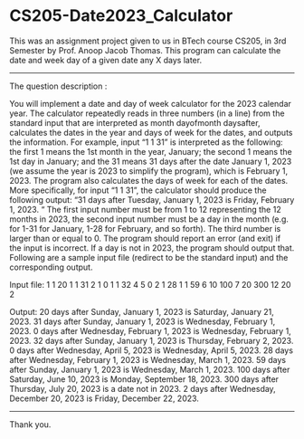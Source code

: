 # CS205-Date2023_Calculator
This was an assignment project given to us in BTech course CS205, in 3rd Semester by Prof. Anoop Jacob Thomas.
This program can calculate the date and week day of a given date any X days later.

------------------------------------------------------------------------------------------------
The question description :

You will implement a date and day of week calculator for the 2023 calendar year. The 
calculator repeatedly reads in three numbers (in a line) from the standard input that are
interpreted as month dayofmonth daysafter, calculates the dates in the year and days of
week for the dates, and outputs the information. For example, input “1 1 31” is 
interpreted as the following: the first 1 means the 1st month in the year, January; the 
second 1 means the 1st day in January; and the 31 means 31 days after the date January
1, 2023 (we assume the year is 2023 to simplify the program), which is February 1, 2023.
The program also calculates the days of week for each of the dates. More specifically, 
for input “1 1 31”, the calculator should produce the following output:
“31 days after Tuesday, January 1, 2023 is Friday, February 1, 2023. “
The first input number must be from 1 to 12 representing the 12 months in 2023, the 
second input number must be a day in the month (e.g. for 1-31 for January, 1-28 for 
February, and so forth). The third number is larger than or equal to 0. The program 
should report an error (and exit) if the input is incorrect. If a day is not in 2023, the 
program should output that. Following are a sample input file (redirect to be the 
standard input) and the corresponding output.

Input file:
1 1 20
1 1 31
2 1 0
1 1 32
4 5 0
2 1 28
1 1 59
6 10 100
7 20 300
12 20 2

Output:
20 days after Sunday, January 1, 2023 is Saturday, January 21, 2023.
31 days after Sunday, January 1, 2023 is Wednesday, February 1, 2023.
0 days after Wednesday, February 1, 2023 is Wednesday, February 1, 2023.
32 days after Sunday, January 1, 2023 is Thursday, February 2, 2023.
0 days after Wednesday, April 5, 2023 is Wednesday, April 5, 2023.
28 days after Wednesday, February 1, 2023 is Wednesday, March 1, 2023.
59 days after Sunday, January 1, 2023 is Wednesday, March 1, 2023.
100 days after Saturday, June 10, 2023 is Monday, September 18, 2023.
300 days after Thursday, July 20, 2023 is a date not in 2023.
2 days after Wednesday, December 20, 2023 is Friday, December 22, 2023.

------------------------------------------------------------------------------------------------

Thank you.
